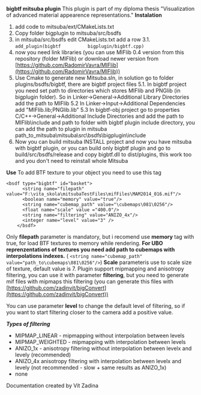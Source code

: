 **bigbtf mitsuba plugin**
This plugin is part of my diploma thesis "Visualization of advanced material appearence representations."
**Instalation**

 1. add code to mitsuba/ext/CMakeLists.txt 
 2. Copy folder bigplugin to mitsuba/src/bsdfs
 3.  in mitsuba/src/bsdfs edit CMakeLists.txt add a row
	 3.1. `add_plugin(bigbtf          bigplugin/bigbtf.cpp)`
 4.  now you need link libraries (you can use MIFlib 0.4 version from this repository (folder MIFlib) or download newer version from [https://github.com/RadomirVavra/MIFlib](https://github.com/RadomirVavra/MIFlib))
 5. Use Cmake to generate new Mitsuba.sln, in solution go to folder plugins/bsdfs/bigbtf, there are bigbtf project files
	 5.1. In bigbtf project you need set path to directories which stores MIFlib and PNGlib (in bigplugin folder). So in Linker->General->Additional Library Directories add the path to MIFlib 
	 5.2 In Linker->Input->Additional Dependencies add "MIFlib.lib;PNGlib.lib"
	 5.3 In bigbtf-obj project go to properties C/C++->General->Additional Include Directories and add the path to MIFlib\include and path to folder with bigbtf plugin include directory, you can add the path to plugin in mitsuba path_to_mitsuba\mitsuba\src\bsdfs\bigplugin\include
 6. Now you can build mitsuba INSTALL project and now you have mitsuba with bigbtf plugin, or you can build only bigbtf plugin and go to build/src/bsdfs/release and copy bigbtf.dll to dist/plugins, this work too and you don't need to reinstall whole Mitsuba

**Use**
To add BTF texture to your object you need to use this tag 

    <bsdf type="bigbtf" id="basket">
          <string name="filepath" value="F:\vita_skola\mitsubaTestFiles\mifFiles\MAM2014_016.mif"/>
          <boolean name="memory" value="true"/>
          <string name="cubemap_path" value="\cubemaps\081\0256"/>
          <float name="scale" value ="400.0"/>
          <string name="filtering" value="ANIZO_4x"/>
          <integer name="level" value="3" />
        </bsdf>
Only **filepath** parameter is mandatory, but i recomend use **memory** tag with true, for load BTF textures to memory while rendering. 
**For UBO reprenzentations of textures you need add path to cubemaps with interpolations indexes.** ( `<string name="cubemap_path" value="path_to\cubemaps\081\0256"/>`)
**Scale**  parameteris use to scale size of texture, default value is 7.
Plugin support mipmapping and anisotropy filtering, you can use it with parameter **filtering**, but you need to generate mif files with mipmaps this filtering (you can generate this files with [https://github.com/zadinvit/bigConvert](https://github.com/zadinvit/bigConvert))

You can use parameter **level** to change the default level of filtering, so if you want to start filtering closer to the camera add a positive value. 

***Types of filtering***

 - MIPMAP_LINEAR - mipmapping without interpolation between levels
 -  MIPMAP_WEIGHTED - mipmapping with interpolation between levels
 - ANIZO_1x - anisotropy filtering without interpolation between levelx and levely (recommended)
 -  ANIZO_4x anisotropy filtering with interpolation between levelx and levely (not recommended - slow + same results as ANIZO_1x)
 - none

Documentation created by Vít Zadina 

